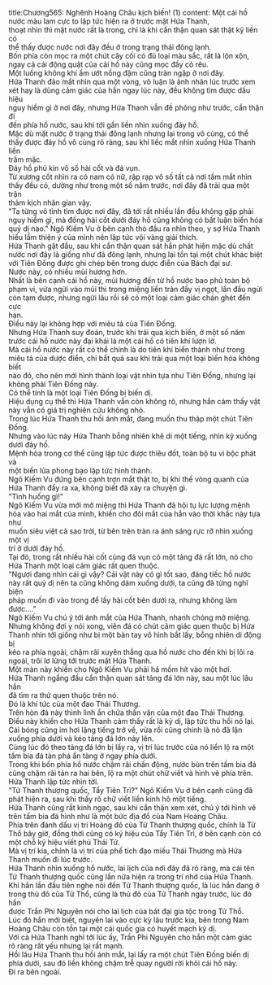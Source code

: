 title:Chương565: Nghênh Hoàng Châu kịch biến! (1)
content:
Một cái hồ nước màu lam cực to lập tức hiện ra ở trước mặt Hứa Thanh,<br>thoạt nhìn thì mặt nước rất là trong, chỉ là khi cẩn thận quan sát thật kỹ liền có<br>thể thấy được nước nơi đây đều ở trong trạng thái đông lạnh.<br>Bốn phía còn mọc ra một chút cây cối có đủ loại màu sắc, rất là lộn xộn,<br>ngay cả cái động quật của cái hồ này cũng mọc đầy cỏ rêu.<br>Một luồng không khí ẩm ướt nồng đậm cũng tràn ngập ở nơi đây.<br>Hứa Thanh đảo mắt nhìn qua một vòng, vô luận là ảnh nhãn lúc trước xem<br>xét hay là dùng cảm giác của hắn ngay lúc này, đều không tìm được dấu hiệu<br>nguy hiểm gì ở nơi đây, nhưng Hứa Thanh vẫn đề phòng như trước, cẩn thận đi<br>đến phía hồ nước, sau khi tới gần liền nhìn xuống đáy hồ.<br>Mặc dù mặt nước ở trạng thái đông lạnh nhưng lại trong vô cùng, có thể<br>thấy được đáy hồ vô cùng rõ ràng, sau khi liếc mắt nhìn xuống Hứa Thanh liền<br>trầm mặc.<br>Đáy hồ phủ kín vô số hài cốt và đá vụn.<br>Từ xương cốt nhìn ra có nam có nữ, rập rạp vô số tất cả nơi tầm mắt nhìn<br>thấy đều có, dường như trong một số năm trước, nơi đây đã trải qua một trận<br>thảm kịch nhân gian vậy.<br>"Ta từng vô tình tìm được nơi đây, đã tới rất nhiều lần đều không gặp phải<br>nguy hiểm gì, mà đống hài cốt dưới đáy hồ cũng không có bất luận biến hóa<br>quỷ dị nào." Ngô Kiếm Vu ở bên cạnh thò đầu ra nhìn theo, y sợ Hứa Thanh<br>hiểu lầm thiện ý của mình nên lập tức vội vàng giải thích.<br>Hứa Thanh gật đầu, sau khi cẩn thận quan sát hắn phát hiện mặc dù chất<br>nước nơi đây là giống như đã đông lạnh, nhưng lại tồn tại một chút khác biệt<br>với Tiên Đống được ghi chép bên trong dược điển của Bách đại sư.<br>Nước này, có nhiều mùi hương hơn.<br>Nhất là bên cạnh cái hồ này, mùi hương đến từ hồ nước bao phủ toàn bộ<br>phạm vi, vừa ngửi vào mũi thì trong miệng liền tràn đầy vị ngọt, lần đầu ngửi<br>còn tạm được, nhưng ngửi lâu rồi sẽ có một loại cảm giác chán ghét đến cực<br>hạn.<br>Điều này lại không hợp với miêu tả của Tiên Đống.<br>Nhưng Hứa Thanh suy đoán, trước khi trải qua kịch biến, ở một số năm<br>trước cái hồ nước này đại khái là một cái hồ có tiên khí lượn lờ.<br>Mà cái hồ nước này rất có thể chính là do tiên khí biến thành như trong<br>miêu tả của dược điển, chỉ bất quá sau khi trải qua một loại biến hóa không biết<br>nào đó, cho nên mới hình thành loại vật nhìn tựa như Tiên Đống, nhưng lại<br>không phải Tiên Đống này.<br>Có thể tính là một loại Tiên Đống bị biến dị.<br>Hiệu dụng cụ thể thì Hứa Thanh vẫn còn không rõ, nhưng hắn cảm thấy vật<br>này vẫn có giá trị nghiên cứu không nhỏ.<br>Trong lúc Hứa Thanh thu hồi ánh mắt, đang muốn thu thập một chút Tiên<br>Đống.<br>Nhưng vào lúc này Hứa Thanh bỗng nhiên khẽ di một tiếng, nhìn kỹ xuống<br>dưới đáy hồ.<br>Mệnh hỏa trong cơ thể cũng lập tức được thiêu đốt, toàn bộ tu vi bộc phát và<br>một biển lửa phong bạo lập tức hình thành.<br>Ngô Kiếm Vu đứng bên cạnh trợn mắt thật to, bị khí thế vòng quanh của<br>Hứa Thanh đẩy ra xa, không biết đã xảy ra chuyện gì.<br>"Tình huống gì!"<br>Ngô Kiếm Vu vừa mới mở miệng thì Hứa Thanh đã hội tụ lực lượng mệnh<br>hỏa vào hai mắt của mình, khiến cho đôi mắt của hắn vào thời khắc này tựa như<br>muốn siêu việt cả sao trời, từ bên trên tràn ra ánh sáng rực rỡ nhìn xuống một vị<br>trí ở dưới đáy hồ.<br>Tại đó, trong rất nhiều hài cốt cùng đá vụn có một tảng đá rất lớn, nó cho<br>Hứa Thanh một loại cảm giác rất quen thuộc.<br>"Ngươi đang nhìn cái gì vậy? Cái vật này có gì tốt sao, đáng tiếc hồ nước<br>này rất quỷ dị nên ta cũng không dám xuống dưới, ta cũng đã từng nghĩ biện<br>pháp muốn đi vào trong để lấy hài cốt bên dưới ra, nhưng không làm được...."<br>Ngô Kiếm Vu chú ý tới ánh mắt của Hứa Thanh, nhanh chóng mở miệng.<br>Nhưng không đợi y nói xong, viên đá có chút cảm giác quen thuộc bị Hứa<br>Thanh nhìn tới giống như bị một bàn tay vô hình bắt lấy, bỗng nhiên di động bị<br>kéo ra phía ngoài, chậm rãi xuyên thẳng qua hồ nước cho đến khi bị lôi ra<br>ngoài, trôi lơ lửng tới trước mặt Hứa Thanh.<br>Một màn này khiến cho Ngô Kiếm Vu phải há mồm hít vào một hơi.<br>Hứa Thanh ngẩng đầu cẩn thận quan sát tảng đá lớn này, sau một lúc lâu hắn<br>đã tìm ra thứ quen thuộc trên nó.<br>Đó là khí tức của một đao Thái Thương.<br>Trên hòn đá này thình lình ẩn chứa thần vận của một đao Thái Thương.<br>Điều này khiến cho Hứa Thanh cảm thấy rất là kỳ dị, lập tức thu hồi nó lại.<br>Cái bóng cũng im hơi lặng tiếng trở về, vừa rồi cũng chính là nó đã lặn<br>xuống phía dưới và kéo tảng đá lớn này lên.<br>Cùng lúc đó theo tảng đá lớn bị lấy ra, vị trí lúc trước của nó liền lộ ra một<br>tấm bia đá tàn phá ẩn tàng ở ngay phía dưới.<br>Trong khi bốn phía hồ nước chậm rãi chấn động, nước bùn trên tấm bia đá<br>cũng chậm rãi tản ra hai bên, lộ ra một chút chữ viết và hình vẽ phía trên.<br>Hứa Thanh lập tức nhìn tới.<br>"Tử Thanh thượng quốc, Tẩy Tiên Trì?" Ngô Kiếm Vu ở bên cạnh cũng đã<br>phát hiện ra, sau khi thấy rõ chữ viết liền kinh hô một tiếng.<br>Hứa Thanh cũng rất kinh ngạc, sau khi cẩn thận xem xét, chú ý tới hình vẽ<br>trên tấm bia đá hình như là một bức địa đồ của Nam Hoàng Châu.<br>Phía trên đánh dấu vị trí Hoàng đô của Tử Thanh thượng quốc, chính là Tử<br>Thổ bây giờ, đồng thời cũng có ký hiệu của Tẩy Tiên Trì, ở bên cạnh còn có<br>một chỗ ký hiệu viết phủ Thái Tử.<br>Mà vị trí kia, chính là vị trí của phế tích đạo miếu Thái Thương mà Hứa<br>Thanh muốn đi lúc trước.<br>Hứa Thanh nhìn xuống hồ nước, lai lịch của nơi đây đã rõ ràng, mà cái tên<br>Tử Thanh thượng quốc cũng lần nữa hiện ra trong trí nhớ của Hứa Thanh.<br>Khi hắn lần đầu tiên nghe nói đến Tử Thanh thượng quốc, là lúc hắn đang ở<br>trong thủ đô của Tử Thổ, cũng là thủ đô của Tử Thanh ngày trước, lúc đó hắn<br>được Trần Phi Nguyên nói cho lai lịch của bát đại gia tộc trong Tử Thổ.<br>Lúc đó hắn mới biết, nguyên lai vào cực kỳ lâu trước kia, bên trong Nam<br>Hoàng Châu còn tồn tại một cái quốc gia có huyết mạch kỳ dị.<br>Với cả Hứa Thanh nghĩ tới lúc ấy, Trần Phi Nguyên cho hắn một cảm giác<br>rõ ràng rất yếu nhưng lại rất mạnh.<br>Hồi lâu Hứa Thanh thu hồi ánh mắt, lại lấy ra một chút Tiên Đống biến dị<br>phía dưới, sau đó liền không chậm trễ quay người rời khỏi cái hồ này.<br>Đi ra bên ngoài.